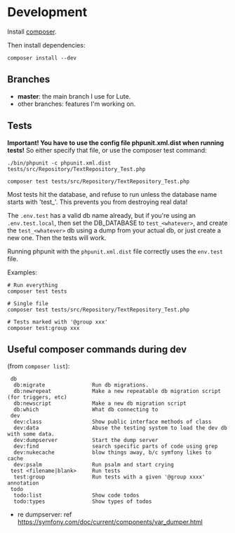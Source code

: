 # Development

Install [composer](https://getcomposer.org/download/).

Then install dependencies:

`composer install --dev`

## Branches

* **master**: the main branch I use for Lute.
* other branches: features I'm working on.

## Tests

**Important!  You have to use the config file phpunit.xml.dist when running tests!**  So either specify that file, or use the composer test command:

```
./bin/phpunit -c phpunit.xml.dist tests/src/Repository/TextRepository_Test.php

composer test tests/src/Repository/TextRepository_Test.php
```

Most tests hit the database, and refuse to run unless the database name starts with 'test_'.  This prevents you from destroying real data!

The `.env.test` has a valid db name already, but if you're using an `.env.test.local`, then set the DB_DATABASE to `test_<whatever>`, and create the `test_<whatever>` db using a dump from your actual db, or just create a new one.  Then the tests will work.

Running phpunit with the `phpunit.xml.dist` file correctly uses the `env.test` file.

Examples:

```
# Run everything
composer test tests

# Single file
composer test tests/src/Repository/TextRepository_Test.php

# Tests marked with '@group xxx'
composer test:group xxx
```

## Useful composer commands during dev

(from `composer list`):

```
 db
  db:migrate               Run db migrations.
  db:newrepeat             Make a new repeatable db migration script (for triggers, etc)
  db:newscript             Make a new db migration script
  db:which                 What db connecting to
 dev
  dev:class                Show public interface methods of class
  dev:data                 Abuse the testing system to load the dev db with some data.
  dev:dumpserver           Start the dump server
  dev:find                 search specific parts of code using grep
  dev:nukecache            blow things away, b/c symfony likes to cache
  dev:psalm                Run psalm and start crying
 test <filename|blank>     Run tests
  test:group               Run tests with a given '@group xxxx' annotation
 todo
  todo:list                Show code todos
  todo:types               Show types of todos
```

* re dumpserver: ref https://symfony.com/doc/current/components/var_dumper.html
